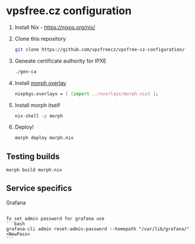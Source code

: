 vpsfree.cz configuration
========================

1. Install Nix - https://nixos.org/nix/

2. Clone this repository

    ~~~~~ bash
    git clone https://github.com/vpsfreecz/vpsfree-cz-configuration/
    ~~~~~

3. Geneate certificate authority for IPXE

    ~~~~~ bash
    ./gen-ca
    ~~~~~

4. Install [morph overlay](overlays/morph.nix) 

    ~~~~~ nix
    nixpkgs.overlays = [ (import ../overlays/morph.nix) ];
    ~~~~~


5. Install morph itself

    ~~~~~ bash
    nix-shell -p morph
    ~~~~~

6. Deploy!

    ~~~~~ bash
    morph deploy morph.nix
    ~~~~~

Testing builds
--------------

```bash
morph build morph.nix
```

Service specifics
-----------------

Grafana
~~~~~~~

To set admin password for grafana use
```bash
grafana-cli admin reset-admin-password --homepath "/var/lib/grafana/" <NewPass>
```
